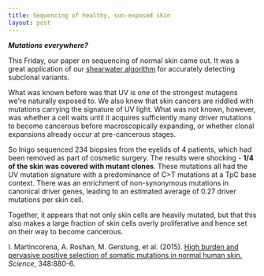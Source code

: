```yaml
---
title: Sequencing of healthy, sun-exposed skin
layout: post
---
```


**_Mutations everywhere?_**

This Friday, our paper on sequencing of normal skin came out. It was a great application of our [shearwater algorithm](../../../2014/02/02/shearwater.html) for accurately detecting subclonal variants.

What was known before was that UV is one of the strongest mutagens we're naturally exposed to. We also knew that skin cancers are riddled with mutations carrying the signature of UV light. What was not known, however, was whether a cell waits until it acquires sufficiently many driver mutations to become cancerous before macroscopically expanding, or whether clonal expansions already occur at pre-cancerous stages.

So Inigo sequenced 234 biopsies from the eyelids of 4 patients, which had been removed as part of cosmetic surgery. The results were shocking - **1/4 of the skin was covered with mutant clones**. These mutations all had the UV mutation signature with a predominance of C>T mutations at a TpC base context. There was an enrichment of non-synonymous mutations in canonical driver genes, leading to an estimated average of 0.27 driver mutations per skin cell. 

Together, it appears that not only skin cells are heavily mutated, but that this also makes a large fraction of skin cells overly proliferative and hence set on their way to become cancerous.

I. Martincorena, A. Roshan, M. Gerstung, et al. (2015). [High burden and pervasive positive selection of somatic mutations in normal human skin.](http://dx.doi.org/10.1126/science.aaa6806) *Science*, 348:880-6. 
